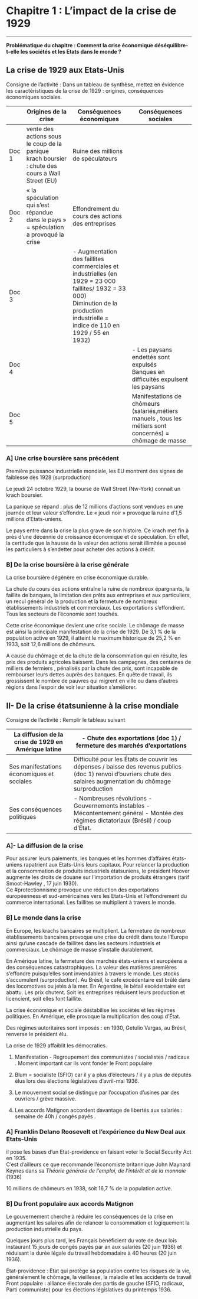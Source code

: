 # Chapitre 1 : L’impact de la crise de 1929
----------------------

**Problématique du chapitre : Comment la crise économique déséquilibre-t-elle les sociétés et les Etats dans le monde ?**

## La crise de 1929 aux Etats-Unis

Consigne de l’activité : Dans un tableau de synthèse, mettez en évidence les caractéristiques de la crise de 1929 : origines, conséquences économiques sociales.

|       | Origines de la crise                                                                                  | Conséquences économiques                                                                                                                                                                  | Conséquences sociales                                                                                      |
| ----- | ----------------------------------------------------------------------------------------------------- | ----------------------------------------------------------------------------------------------------------------------------------------------------------------------------------------- | ---------------------------------------------------------------------------------------------------------- |
| Doc 1 | vente des actions sous le coup de la panique <br> krach boursier : chute des cours à Wall Street (EU) | Ruine des millions de spéculateurs                                                                                                                                                        |                                                                                                            |
| Doc 2 | « la spéculation qui s’est répandue dans le pays » = spéculation a provoqué la crise                  | Effondrement du cours des actions des entreprises                                                                                                                                         |                                                                                                            |
| Doc 3 |                                                                                                       | - Augmentation des faillites commerciales et industrielles (en 1929 = 23 000 faillites/ 1932 = 33 000) <br>Diminution de la production industrielle = indice de 110 en 1929 / 55 en 1932) |                                                                                                            |
| Doc 4 |                                                                                                       |                                                                                                                                                                                           | - Les paysans endettés sont expulsés <br> Banques en difficultés expulsent les paysans                     |
| Doc 5 |                                                                                                       |                                                                                                                                                                                           | Manifestations de chômeurs (salariés,métiers manuels , tous les métiers sont concernés) = chômage de masse |
### A] Une crise boursière sans précédent

Première puissance industrielle mondiale, les EU montrent des signes de faiblesse dès 1928 (surproduction)

Le jeudi 24 octobre 1929, la bourse de Wall Street (Nw-York) connaît un krach boursier.

La panique se répand : plus de 12 millions d’actions sont vendues en une journée et leur valeur s’effondre. Le « jeudi noir » provoque la ruine d’1,5 millions d’Etats-uniens.

Le pays entre dans la crise la plus grave de son histoire. Ce krach met fin à près d’une décennie de croissance économique et de spéculation. En effet, la certitude que la hausse de la valeur des actions serait illimitée a poussé les particuliers à s’endetter pour acheter des actions à crédit.

### B] De la crise boursière à la crise générale

La crise boursière dégénère en crise économique durable.

La chute du cours des actions entraîne la ruine de nombreux épargnants, la faillite de banques, la limitation des prêts aux entreprises et aux particuliers, un recul général de la production et la fermeture de nombreux établissements industriels et commerciaux. Les exportations s’effondrent. Tous les secteurs de l’économie sont touchés.

Cette crise économique devient une crise sociale. Le chômage de masse est ainsi la principale manifestation de la crise de 1929. De 3,1 % de la population active en 1929, il atteint le maximum historique de 25,2 % en 1933, soit 12,6 millions de chômeurs.

A cause du chômage et de la chute de la consommation qui en résulte, les prix des produits agricoles baissent. Dans les campagnes, des centaines de milliers de fermiers , pénalisés par la chute des prix, sont incapable de rembourser leurs dettes auprès des banques. En quête de travail, ils grossissent le nombre de pauvres qui migrent en ville ou dans d’autres régions dans l’espoir de voir leur situation s’améliorer.

## II- De la crise étatsunienne à la crise mondiale

Consigne de l’activité : Remplir le tableau suivant

| La diffusion de la crise de 1929 en Amérique latine | - Chute des exportations (doc 1) / fermeture des marchés d’exportations |
| --------------------------------------------------- | ----------------------------------------------------------------------- |
| Ses manifestations économiques et sociales          | Difficulté pour les États de couvrir les dépenses / baisse des revenus publics (doc 1)  renvoi d’ouvriers chute des salaires augmentation du chômage surproduction  |
| Ses conséquences politiques                         |   - Nombreuses révolutions  -Gouvernements instables  - Mécontentement général - Montée des régimes dictatoriaux (Brésil) / coup d’État. |

### A]- La diffusion de la crise

Pour assurer leurs paiements, les banques et les hommes d’affaires états-uniens rapatrient aux Etats-Unis leurs capitaux. Pour relancer la production et la consommation de produits industriels étatsuniens, le président Hoover  
augmente les droits de douane sur l’importation de produits étrangers (tarif Smoot-Hawley , 17 juin 1930).  
Ce #protectionnisme provoque une réduction des exportations européenness et sud-américaines vers les Etats-Unis et l’effondrement du commerce international. Les faillites se multiplient à travers le monde.  
  
### B] Le monde dans la crise
En Europe, les krachs bancaires se multiplient. La fermeture de nombreux établissements bancaires provoque une crise du crédit dans toute l’Europe ainsi qu’une cascade de faillites dans les secteurs industriels et commerciaux. Le chômage de masse s’installe durablement.

En Amérique latine, la fermeture des marchés états-uniens et européens a des conséquences catastrophiques. La valeur des matières premières s’effondre puisqu’elles sont invendables à travers le monde. Les stocks s’accumulent (surproduction). Au Brésil, le café excédentaire est brûlé dans des locomotives ou jetés à la mer. En Argentine, le bétail excédentaire est abattu. Les prix chutent. Soit les entreprises réduisent leurs production et licencient, soit elles font faillite.

La crise économique et sociale déstabilise les sociétés et les régimes politiques. En Amérique, elle provoque la multiplication des coup d’État.

Des régimes autoritaires sont imposés : en 1930, Getulio Vargas, au Brésil, renverse le président élu.  
  
La crise de 1929 affaiblit les démocraties.

1) Manifestation - Regroupement des communistes / socialistes / radicaux . Moment important car ils vont fonder le Front populaire

2) Blum = socialiste (SFIO) car il y a plus d’électeurs / il y a plus de députés élus lors des élections législatives d’avril-mai 1936.  
3) Le mouvement social se distingue par l’occupation d’usines par des ouvriers / grève massive.

4) Les accords Matignon accordent davantage de libertés aux salariés : semaine de 40h / congés payés .

### A] Franklin Delano Roosevelt et l’expérience du New Deal aux Etats-Unis

il pose les bases d’un Etat-providence en faisant voter le Social Security Act en 1935.  
C’est d’ailleurs ce que recommande l’économiste britannique John Maynard Keynes dans sa _Théorie générale de l’emploi, de l’intérêt et de la monnaie_ (1936)

10 millions de chômeurs en 1938, soit 16,7 % de la population active.

### B] Du front populaire aux accords Matignon

Le gouvernement cherche à réduire les conséquences de la crise en augmentant les salaires afin de relancer la consommation et logiquement la production industrielle du pays.

Quelques jours plus tard, les Français bénéficient du vote de deux lois instaurant 15 jours de congés payés par an aux salariés (20 juin 1936) et réduisant la durée légale du travail hebdomadaire à 40 heures (20 juin 1936).

Etat-providence : Etat qui protège sa population contre les risques de la vie, généralement le chômage, la vieillesse, la maladie et les accidents de travail  
Front populaire : alliance électorale des partis de gauche (SFIO, radicaux, Parti communiste) pour les élections législatives du printemps 1936.

